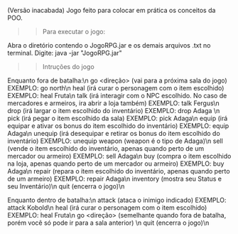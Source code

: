 (Versão inacabada)
Jogo feito para colocar em prática os conceitos da POO.


>>Para executar o jogo:

Abra o diretório contendo o JogoRPG.jar e os demais arquivos .txt no terminal. Digite:
java -jar "JogoRPG.jar"

>>Intruções do jogo

Enquanto fora de batalha:\n
go <direção> 		 (vai para a próxima sala do jogo) EXEMPLO: go north\n
heal <item>   		 (irá curar o personagem com o item escolhido) EXEMPLO: heal Fruta\n
talk <pessoa> 		 (irá interagir com o NPC escolhido. No caso de mercadores e armeiros, ira abrir a loja também) EXEMPLO: talk Fergus\n
drop <item>   		 (irá largar o item escolhido do inventário) EXEMPLO: drop Adaga \n
pick <item>   		 (irá pegar o item escolhido da sala) EXEMPLO: pick Adaga\n
equip <item> 		 (irá equipar e ativar os bonus do item escolhido do inventário) EXEMPLO: equip Adaga\n
unequip <tipo do item>   (irá desequipar e retirar os bonus do item escolhido do inventário) EXEMPLO: unequip weapon (weapon é o tipo de Adaga)\n
sell <item>   		 (vende o item escolhido do inventário, apenas quando perto de um mercador ou armeiro) EXEMPLO: sell Adaga\n
buy <item>		 (compra o item escolhido na loja, apenas quando perto de um mercador ou armeiro) EXEMPLO: buy Adaga\n
repair <item>		 (repara o item escolhido do inventário, apenas quando perto de um armeiro) EXEMPLO: repair Adaga\n
inventory		 (mostra seu Status e seu Inventário)\n
quit                     (encerra o jogo)\n

Enquanto dentro de batalha:\n
attack <inimigo>         (ataca o inimigo indicado) EXEMPLO: attack Kobold\n
heal <item>   		 (irá curar o personagem com o item escolhido) EXEMPLO: heal Fruta\n
go <direção> 		 (semelhante quando fora de batalha, porém você só pode ir para a sala anterior) \n
quit                     (encerra o jogo)\n

